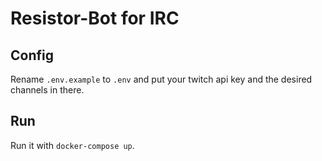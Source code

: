 # Resistor-Bot for IRC
## Config
Rename `.env.example` to `.env` and put your twitch api key and the desired channels in there.
## Run
Run it with `docker-compose up`.